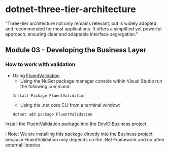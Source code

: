 # dotnet-three-tier-architecture
 "Three-tier architecture not only remains relevant, but is widely adopted and recommended for most applications. It offers a simplified yet powerful approach, ensuring clear and adaptable interface segregation."

## Module 03 - Developing the Business Layer

### How to work with validation

- Using [FluentValidation](https://docs.fluentvalidation.net/en/latest/)
    - Using the NuGet package manager console within Visual Studio run the following command:
    ```
    Install-Package FluentValidation
    ```
    - Using the .net core CLI from a terminal window:
    ```
    dotnet add package FluentValidation
    ```

Install the FluentValidation package into the DevIO.Business project.

:information_source: Note: We are installing this package directly into the Business project because FluentValidation only depends on the .Net Framework and no other external libraries.